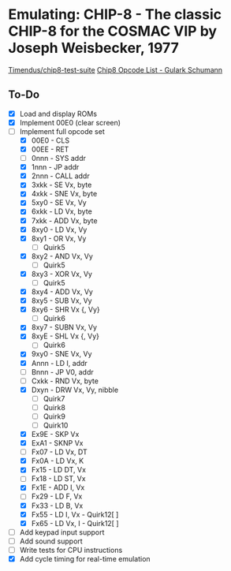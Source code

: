 # Emulating: CHIP-8 - The classic CHIP-8 for the COSMAC VIP by Joseph Weisbecker, 1977
[Timendus/chip8-test-suite](https://github.com/Timendus/chip8-test-suite)
[Chip8 Opcode List - Gulark Schumann](https://chip8.gulrak.net/#quirk5)

## To-Do

- [x] Load and display ROMs
- [x] Implement 00E0 (clear screen)
- [ ] Implement full opcode set
    - [x] 00E0 - CLS
    - [x] 00EE - RET
    - [ ] 0nnn - SYS addr
    - [x] 1nnn - JP addr
    - [x] 2nnn - CALL addr
    - [x] 3xkk - SE Vx, byte
    - [x] 4xkk - SNE Vx, byte
    - [x] 5xy0 - SE Vx, Vy
    - [x] 6xkk - LD Vx, byte
    - [x] 7xkk - ADD Vx, byte
    - [x] 8xy0 - LD Vx, Vy
    - [x] 8xy1 - OR Vx, Vy 
        - [ ] Quirk5
    - [x] 8xy2 - AND Vx, Vy 
        - [ ] Quirk5
    - [x] 8xy3 - XOR Vx, Vy 
        - [ ] Quirk5
    - [x] 8xy4 - ADD Vx, Vy
    - [x] 8xy5 - SUB Vx, Vy
    - [x] 8xy6 - SHR Vx {, Vy} 
        - [ ] Quirk6
    - [x] 8xy7 - SUBN Vx, Vy
    - [x] 8xyE - SHL Vx {, Vy} 
        - [ ] Quirk6
    - [X] 9xy0 - SNE Vx, Vy
    - [x] Annn - LD I, addr
    - [ ] Bnnn - JP V0, addr
    - [ ] Cxkk - RND Vx, byte
    - [x] Dxyn - DRW Vx, Vy, nibble 
        - [ ] Quirk7
        - [ ] Quirk8 
        - [ ] Quirk9 
        - [ ] Quirk10
    - [x] Ex9E - SKP Vx
    - [x] ExA1 - SKNP Vx
    - [ ] Fx07 - LD Vx, DT
    - [x] Fx0A - LD Vx, K
    - [X] Fx15 - LD DT, Vx
    - [ ] Fx18 - LD ST, Vx
    - [X] Fx1E - ADD I, Vx
    - [ ] Fx29 - LD F, Vx
    - [X] Fx33 - LD B, Vx
    - [X] Fx55 - LD I, Vx - Quirk12[ ]
    - [X] Fx65 - LD Vx, I - Quirk12[ ]
- [ ] Add keypad input support
- [ ] Add sound support
- [ ] Write tests for CPU instructions
- [X] Add cycle timing for real-time emulation
